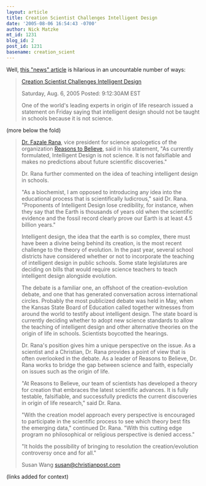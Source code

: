 ```yaml
---
layout: article
title: Creation Scientist Challenges Intelligent Design
date: '2005-08-06 16:54:43 -0700'
author: Nick Matzke
mt_id: 1231
blog_id: 2
post_id: 1231
basename: creation_scient
---
```

Well, [this "news" article](http://www.christianpost.com/article/society/1720/section/creation.scientistchallenges.intelligent.design/1.htm) is hilarious in an uncountable number of ways:

> [Creation Scientist Challenges Intelligent Design](http://www.christianpost.com/article/society/1720/section/creation.scientistchallenges.intelligent.design/1.htm)
> 
> Saturday, Aug. 6, 2005 Posted: 9:12:30AM EST
> 
> One of the world's leading experts in origin of life research issued a statement on Friday saying that intelligent design should not be taught in schools because it is not science.

(more below the fold)

> [Dr. Fazale Rana](http://www.reasons.org/), vice president for science apologetics of the organization [Reasons to Believe](http://www.reasons.org/), said in his statement, "As currently formulated, Intelligent Design is not science. It is not falsifiable and makes no predictions about future scientific discoveries."
> 
> Dr. Rana further commented on the idea of teaching intelligent design in schools.
> 
> "As a biochemist, I am opposed to introducing any idea into the educational process that is scientifically ludicrous," said Dr. Rana. "Proponents of Intelligent Design lose credibility, for instance, when they say that the Earth is thousands of years old when the scientific evidence and the fossil record clearly prove our Earth is at least 4.5 billion years."
> 
> Intelligent design, the idea that the earth is so complex, there must have been a divine being behind its creation, is the most recent challenge to the theory of evolution. In the past year, several school districts have considered whether or not to incorporate the teaching of intelligent design in public schools. Some state legislatures are deciding on bills that would require science teachers to teach intelligent design alongside evolution.
> 
> The debate is a familiar one, an offshoot of the creation-evolution debate, and one that has generated conversation across international circles. Probably the most publicized debate was held in May, when the Kansas State Board of Education called together witnesses from around the world to testify about intelligent design. The state board is currently deciding whether to adopt new science standards to allow the teaching of intelligent design and other alternative theories on the origin of life in schools. Scientists boycotted the hearings.
> 
> Dr. Rana's position gives him a unique perspective on the issue. As a scientist and a Christian, Dr. Rana provides a point of view that is often overlooked in the debate. As a leader of Reasons to Believe, Dr. Rana works to bridge the gap between science and faith, especially on issues such as the origin of life.
> 
> "At Reasons to Believe, our team of scientists has developed a theory for creation that embraces the latest scientific advances. It is fully testable, falsifiable, and successfully predicts the current discoveries in origin of life research," said Dr. Rana.
> 
> "With the creation model approach every perspective is encouraged to participate in the scientific process to see which theory best fits the emerging data," continued Dr. Rana. "With this cutting edge program no philosophical or religious perspective is denied access."
> 
> "It holds the possibility of bringing to resolution the creation/evolution controversy once and for all."
> 
> Susan Wang
> susan@christianpost.com

(links added for context)
